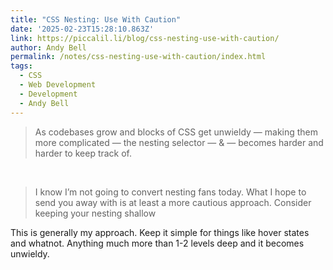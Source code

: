 ```yaml
---
title: "CSS Nesting: Use With Caution"
date: '2025-02-23T15:28:10.863Z'
link: https://piccalil.li/blog/css-nesting-use-with-caution/
author: Andy Bell
permalink: /notes/css-nesting-use-with-caution/index.html
tags:
  - CSS
  - Web Development
  - Development
  - Andy Bell
---
```

> As codebases grow and blocks of CSS get unwieldy — making them more complicated — the nesting selector — & — becomes harder and harder to keep track of.

<div>&nbsp;</div>

> I know I’m not going to convert nesting fans today. What I hope to send you away with is at least a more cautious approach. Consider keeping your nesting shallow

This is generally my approach. Keep it simple for things like hover states and whatnot. Anything much more than 1-2 levels deep and it becomes unwieldy.